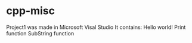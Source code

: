 # cpp-misc

Project1 was made in Microsoft Visal Studio
It contains: 
Hello world!
Print function
SubString function
